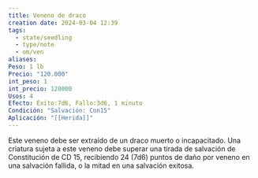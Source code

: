 ```yaml
---
title: Veneno de draco
creation date: 2024-03-04 12:39
tags:
  - state/seedling
  - type/note
  - om/ven
aliases: 
Peso: 1 lb
Precio: "120.000"
int_peso: 1
int_precio: 120000
Usos: 4
Efecto: Éxito:7d6, Fallo:3d6, 1 minuto
Condición: "Salvación: Con15"
Aplicación: "[[Herida]]"
---
```

Este veneno debe ser extraído de un draco muerto o incapacitado.
Una criatura sujeta a este veneno debe superar una tirada de salvación de Constitución de CD 15, recibiendo 24 (7d6) puntos de daño por veneno en una salvación fallida, o la mitad en una salvación exitosa.